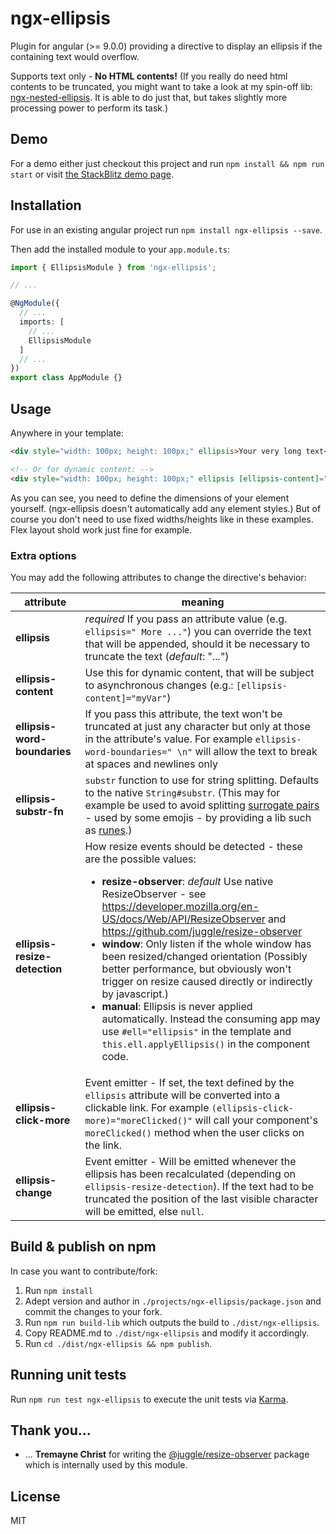 # ngx-ellipsis

Plugin for angular (>= 9.0.0) providing a directive to display an ellipsis if the containing text would overflow.

Supports text only - __No HTML contents!__ (If you really do need html contents to be truncated, you might want to take a look at my spin-off lib: [ngx-nested-ellipsis](https://github.com/lentschi/ngx-nested-ellipsis). It is able to do just that, but takes slightly more processing power to perform its task.)

## Demo

For a demo either just checkout this project and run `npm install && npm run start` or visit [the StackBlitz demo page](https://stackblitz.com/github/lentschi/ngx-ellipsis?file=src%2Fapp%2Fapp.component.html).

## Installation

For use in an existing angular project run `npm install ngx-ellipsis --save`.

Then add the installed module to your `app.module.ts`:

```typescript
import { EllipsisModule } from 'ngx-ellipsis';

// ...

@NgModule({
  // ...
  imports: [
    // ...
    EllipsisModule
  ]
  // ...
})
export class AppModule {}

```

## Usage

Anywhere in your template:

```html
<div style="width: 100px; height: 100px;" ellipsis>Your very long text</div>

<!-- Or for dynamic content: -->
<div style="width: 100px; height: 100px;" ellipsis [ellipsis-content]="yourDynamicContent"></div>
```

As you can see, you need to define the dimensions of your element yourself. (ngx-ellipsis doesn't automatically add any element styles.) But of course you don't need to use fixed widths/heights like in these examples. Flex layout shold work just fine for example.

### Extra options

You may add the following attributes to change the directive's behavior:

| attribute | meaning |
| ---- | ---- |
| __ellipsis__ | _required_ If you pass an attribute value (e.g. `ellipsis=" More ..."`) you can override the text that will be appended, should it be necessary to truncate the text (_default_: "...")|
| __ellipsis-content__ | Use this for dynamic content, that will be subject to asynchronous changes (e.g.: `[ellipsis-content]="myVar"`) |
| __ellipsis-word-boundaries__ | If you pass this attribute, the text won't be truncated at just any character but only at those in the attribute's value. For example `ellipsis-word-boundaries=" \n"` will allow the text to break at spaces and newlines only |
| __ellipsis-substr-fn__ | `substr` function to use for string splitting. Defaults to the native `String#substr`. (This may for example be used to avoid splitting [surrogate pairs](http://en.wikipedia.org/wiki/UTF-16) - used by some emojis - by providing a lib such as [runes](https://github.com/dotcypress/runes).) |
| __ellipsis-resize-detection__ | How resize events should be detected - these are the possible values: <ul><li>__resize-observer__: _default_ Use native ResizeObserver - see https://developer.mozilla.org/en-US/docs/Web/API/ResizeObserver and https://github.com/juggle/resize-observer</li><li>__window__: Only listen if the whole window has been resized/changed orientation (Possibly better performance, but obviously won't trigger on resize caused directly or indirectly by javascript.)</li><li>__manual__: Ellipsis is never applied automatically. Instead the consuming app may use `#ell="ellipsis"` in the template and `this.ell.applyEllipsis()` in the component code.</li></ul> |
| __ellipsis-click-more__ | Event emitter - If set, the text defined by the `ellipsis`  attribute will be converted into a clickable link. For example `(ellipsis-click-more)="moreClicked()"` will call your component's `moreClicked()` method when the user clicks on the link.|
| __ellipsis-change__ | Event emitter - Will be emitted whenever the ellipsis has been recalculated (depending on `ellipsis-resize-detection`). If the text had to be truncated the position of the last visible character will be emitted, else `null`.|

## Build & publish on npm

In case you want to contribute/fork:

1. Run `npm install`
1. Adept version and author in `./projects/ngx-ellipsis/package.json` and commit the changes to your fork.
1. Run `npm run build-lib` which outputs the build to `./dist/ngx-ellipsis`.
1. Copy README.md to `./dist/ngx-ellipsis` and modify it accordingly.
1. Run `cd ./dist/ngx-ellipsis && npm publish`.


## Running unit tests

Run `npm run test ngx-ellipsis` to execute the unit tests via [Karma](https://karma-runner.github.io).

## Thank you...

- ... __Tremayne Christ__ for writing the [@juggle/resize-observer](https://github.com/juggle/resize-observer) package which is internally used by this module.

## License

MIT
